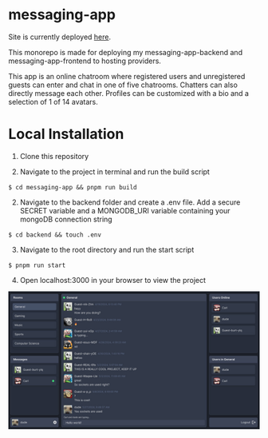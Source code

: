 # messaging-app

Site is currently deployed [here](https://messaging-app-uz05.onrender.com).

This monorepo is made for deploying my messaging-app-backend and
messaging-app-frontend to hosting providers.

This app is an online chatroom where registered users and unregistered guests
can enter and chat in one of five chatrooms. Chatters can also directly message
each other. Profiles can be customized with a bio and a selection of 1 of 14
avatars.

# Local Installation

1. Clone this repository

2. Navigate to the project in terminal and run the build script

```console
$ cd messaging-app && pnpm run build
```

2. Navigate to the backend folder and create a .env file. Add a secure SECRET variable and a MONGODB_URI variable containing your mongoDB connection string

```console
$ cd backend && touch .env
```

3. Navigate to the root directory and run the start script

```console
$ pnpm run start
```

4. Open localhost:3000 in your browser to view the project

![messaging-app-frontend](images/messaging-app.jpg)
